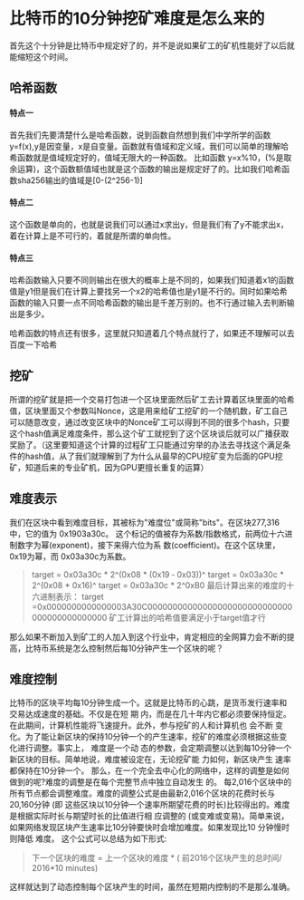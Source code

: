 # 比特币的10分钟挖矿难度是怎么来的

首先这个十分钟是比特币中规定好了的，并不是说如果矿工的矿机性能好了以后就能缩短这个时间。

## 哈希函数

#### 特点一

首先我们先要清楚什么是哈希函数，说到函数自然想到我们中学所学的函数y=f(x),y是因变量，x是自变量。函数就有值域和定义域，我们可以简单的理解哈希函数就是值域规定好的，值域无限大的一种函数。
比如函数 y=x%10，(%是取余运算)，这个函数额值域也就是这个函数的输出是规定好了的。比如我们哈希函数sha256输出的值域是[0-(2^256-1)] 

#### 特点二

这个函数是单向的，也就是说我们可以通过x求出y，但是我们有了y不能求出x，着在计算上是不可行的，着就是所谓的单向性。

#### 特点三

哈希函数输入只要不同则输出在很大的概率上是不同的，如果我们知道着x1的函数值是y1但是我们在计算上要找另一个x2的哈希值也是y1是不行的。同时如果哈希函数的输入只要一点不同哈希函数的输出是千差万别的。也不行通过输入去判断输出是多少。

哈希函数的特点还有很多，这里就只知道着几个特点就行了，如果还不理解可以去百度一下哈希

## 挖矿

所谓的挖矿就是把一个交易打包进一个区块里面然后矿工去计算着区块里面的哈希值，区块里面又个参数叫Nonce，这是用来给矿工挖矿的一个随机数，矿工自己可以随意改变，通过改变区块中的Nonce矿工可以得到不同的很多个hash，只要这个hash值满足难度条件，那么这个矿工就挖到了这个区块谈后就可以广播获取奖励了。（这里要知道这个计算的过程矿工只能通过穷举的办法去寻找这个满足条件的hash值，从了我们就理解到了为什么从最早的CPU挖矿变为后面的GPU挖矿，知道后来的专业矿机，因为GPU更擅长重复的运算）

## 难度表示

我们在区块中看到难度目标，其被标为"难度位"或简称"bits"。在区块277,316中，它的值为 0x1903a30c。 这个标记的值被存为系数/指数格式，前两位十六进制数字为幂(exponent)，接下来得六位为系 数(coefficient)。在这个区块里，0x19为幂，而 0x03a30c为系数。
>target = 0x03a30c * 2^(0x08 * (0x19 ‐ 0x03))^
>target = 0x03a30c * 2^(0x08 * 0x16)^
>target = 0x03a30c * 2^0xB0
最后计算出来的难度的十六进制表示：
>target =0x0000000000000003A30C00000000000000000000000000000000000000000000
矿工计算出的哈希值要满足小于target值才行

那么如果不断加入到矿工的人加入到这个行业中，肯定相应的全网算力会不断的提高，比特币系统是怎么控制然后每10分钟产生一个区块的呢？

## 难度控制

比特币的区块平均每10分钟生成一个。这就是比特币的心跳，是货币发行速率和交易达成速度的基础。不仅是在短 期 内，而是在几十年内它都必须要保持恒定。在此期间，计算机性能将飞速提升。此外，参与挖矿的人和计算机也 会不断 变化。为了能让新区块的保持10分钟一个的产生速率，挖矿的难度必须根据这些变化进行调整。事实上， 难度是一个动 态的参数，会定期调整以达到每10分钟一个新区块的目标。简单地说，难度被设定在，无论挖矿能 力如何，新区块产生 速率都保持在10分钟一个。
那么，在一个完全去中心化的网络中，这样的调整是如何做到的呢?难度的调整是在每个完整节点中独立自动发生 的。 每2,016个区块中的所有节点都会调整难度。难度的调整公式是由最新2,016个区块的花费时长与20,160分钟 (即 这些区块以10分钟一个速率所期望花费的时长)比较得出的。难度是根据实际时长与期望时长的比值进行相 应调整的 (或变难或变易)。简单来说，如果网络发现区块产生速率比10分钟要快时会增加难度。如果发现比10 分钟慢时则降低 难度。
这个公式可以总结为如下形式:

>下一个区块的难度 = 上一个区块的难度 * ( 前2016个区块产生的总时间/ 2016*10 minutes)

这样就达到了动态控制每个区块产生的时间，虽然在短期内控制的不是那么准确。



